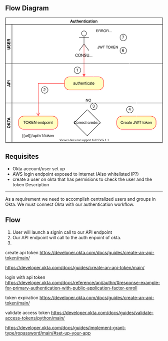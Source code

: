 
## Flow Diagram
![](../../diagrams/workflows/data_highway/api/flow-authorization.svg)

Requisites
----------
- Okta account/user set up
- AWS login endpoint exposed to internet (Also whitelisted IP?)
- create a user on okta that has permisions to check the user and the token 
Description
-----------
As a requirement we need to accomplish centralized users and groups in Okta. We must connect Okta with our 
authentication workflow.


Flow
----
1. User will launch a signin call to our API endpoint
2. Our API endpoint will call to the auth enpoint of okta.
3. 

create api token
https://developer.okta.com/docs/guides/create-an-api-token/main/

https://developer.okta.com/docs/guides/create-an-api-token/main/

login with api token
https://developer.okta.com/docs/reference/api/authn/#response-example-for-primary-authentication-with-public-application-factor-enroll

token expiration
https://developer.okta.com/docs/guides/create-an-api-token/main/


validate access token
https://developer.okta.com/docs/guides/validate-access-tokens/python/main/


https://developer.okta.com/docs/guides/implement-grant-type/ropassword/main/#set-up-your-app